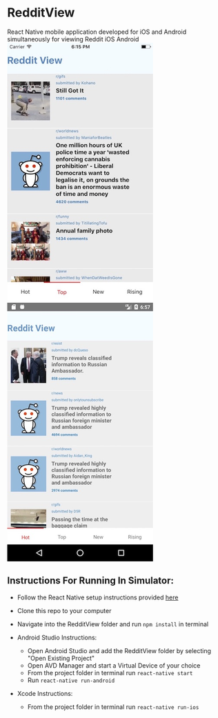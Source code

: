 # RedditView
React Native mobile application developed for iOS and Android simultaneously for viewing Reddit
            iOS                              Android
![iOS](./docs/images/ios.jpg) ![Android](./docs/images/android.jpg)

## Instructions For Running In Simulator:

 - Follow the React Native setup instructions provided [here](https://facebook.github.io/react-native/docs/getting-started.html)
 - Clone this repo to your computer
 - Navigate into the RedditView folder and run `npm install` in terminal

 - Android Studio Instructions:
      - Open Android Studio and add the RedditView folder by selecting "Open Existing Project"
      - Open AVD Manager and start a Virtual Device of your choice
      - From the project folder in terminal run `react-native start`
      - Run `react-native run-android`

 - Xcode Instructions:
      - From the project folder in terminal run `react-native run-ios`
